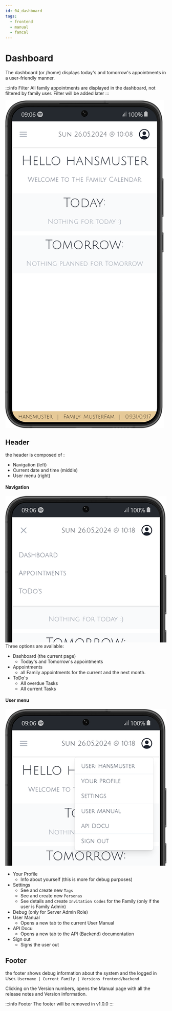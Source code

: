 ```yaml
---
id: 04_dashboard
tags:
  - frontend
  - manual
  - famcal
---
```


# Dashboard

The dashboard (or /home) displays today's and tomorrow's appointments in a user-friendly manner.

:::info Filter
All family appointments are displayed in the dashboard, not filtered by family user. Filter will be added later
:::

![emptyDashboard.png](../../../static/img/manual/emptydashboard.png)

## Header 

the header is composed of : 
- Navigation (left)
- Current date and time (middle)
- User menu (right)

#### Navigation
![navigation.png](../../../static/img/manual/navigation.png)
Three options are available:
- Dashboard (the current page)
  - Today's and Tomorrow's appointments 
- Appointments
  - all Family appointments for the current and the next month.
- ToDo's
  - All overdue Tasks
  - All current Tasks



#### User menu
![usermenu.png](../../../static/img/manual/usermenu.png)

- Your Profile
  - Info about yourself (this is more for debug purposes)
- Settings
    - See and create new `Tags` 
    - See and create new `Personas`
    - See details and create `Invitation Codes` for the Family (only if the user is Family Admin)
- Debug (only for Server Admin Role)
- User Manual
    - Opens a new tab to the current User Manual
- API Docu
    - Opens a new tab to the API (Backend) documentation
- Sign out
    - Signs the user out 

## Footer
the footer shows debug information about the system and the logged in User. 
`Username | Current Family | Versions frontend/backend`

Clicking on the Version numbers, opens the Manual page with all the release notes and Version information.

:::info Footer
The footer will be removed in v1.0.0
:::